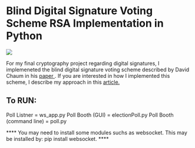 # Blind Digital Signature Voting Scheme RSA Implementation in Python

<img src=https://cloud.githubusercontent.com/assets/16689974/25491602/748308da-2b3e-11e7-898e-d928565479c5.gif>

For my final cryptography project regarding digital signatures, I implemeneted the blind digital signature voting scheme described by David Chaum in his <a href=http://sceweb.sce.uhcl.edu/yang/teaching/csci5234WebSecurityFall2011/Chaum-blind-signatures.PDF>paper </a>. If you are interested in how I implemented this scheme, I describe my approach in this <a href=https://steemit.com/cryptography/@robertdurst10/blind-digital-signature-voting-scheme-implementation>article.</a> 

<h2> To RUN: </h2>
Poll Listner = ws_app.py
Poll Booth (GUI) = electionPoll.py
Poll Booth (command line) = poll.py

**** You may need to install some modules suchs as websocket. This may be installed by: pip install websocket. ****
